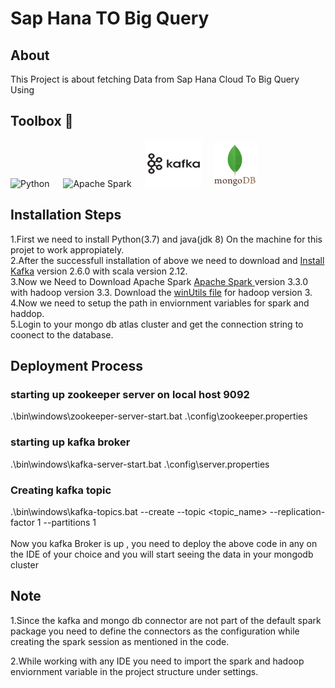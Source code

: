 # Sap Hana TO Big Query
## About
This Project is about fetching Data from Sap Hana Cloud To Big Query Using 
## Toolbox 🧰
<img src="https://cdn.worldvectorlogo.com/logos/python-5.svg" width="50" height="50" alt="Python"/> &emsp; <img src="https://cdn.worldvectorlogo.com/logos/apache-spark-5.svg" width="70" alt="Apache Spark" height="70"/>
&emsp; <img src="https://raw.githubusercontent.com/devicons/devicon/1119b9f84c0290e0f0b38982099a2bd027a48bf1/icons/apachekafka/apachekafka-original-wordmark.svg" width ="90" height="75" alt="Apache Kafka"/>
&emsp;<img src ="https://raw.githubusercontent.com/devicons/devicon/1119b9f84c0290e0f0b38982099a2bd027a48bf1/icons/mongodb/mongodb-original-wordmark.svg" width="70" height="70" alt="Mongo Db"/>

## Installation Steps
1.First we need to install Python(3.7) and java(jdk 8) On the machine for this projet to work appropiately.<br>
2.After the successfull installation of above we need to download and <a href="https://kafka.apache.org/">Install Kafka</a> version 2.6.0 with scala version 2.12.<br>
3.Now we Need to Download Apache Spark <a href ="https://spark.apache.org/downloads.html">Apache Spark </a>version 3.3.0 with hadoop version 3.3. Download the <a href="https://github.com/cdarlint/winutils">winUtils file</a> for hadoop version 3.<br>
4.Now we need to setup the path in enviornment variables for spark and haddop.<br>
5.Login to your mongo db atlas cluster and get the connection string to coonect to the database.<br>

## Deployment Process
### starting up zookeeper server on local host 9092
.\bin\windows\zookeeper-server-start.bat .\config\zookeeper.properties
### starting up kafka broker
.\bin\windows\kafka-server-start.bat .\config\server.properties
### Creating kafka topic 
.\bin\windows\kafka-topics.bat --create --topic <topic_name> --replication-factor 1 --partitions 1<br><br>
Now you kafka Broker is up , you need to deploy the above code in any on the IDE of your choice and you will start seeing the data in your mongodb cluster 

## Note
1.Since the kafka and mongo db connector are not part of the default spark package you need to define the connectors as the configuration while creating the spark session as mentioned in the code.<br>

2.While working with any IDE you need to import the spark and hadoop enviornment variable in the project structure under settings.
